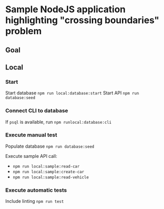 #  Sample NodeJS application highlighting "crossing boundaries" problem

## Goal


## Local 

### Start

Start database `npm run local:database:start`
Start API `npm run database:seed`

### Connect CLI to database

If `psql` is available, run `npm runlocal:database:cli`

### Execute manual test

Populate database
`npm run database:seed`

Execute sample API call:
- `npm run local:sample:read-car`
- `npm run local:sample:create-car`
- `npm run local:sample:read-vehicle`

### Execute automatic tests

Include linting `npm run test`
